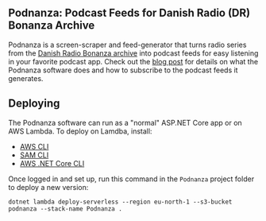 ## Podnanza: Podcast Feeds for Danish Radio (DR) Bonanza Archive

Podnanza is a screen-scraper and feed-generator that turns radio series from the [Danish Radio Bonanza archive](https://www.dr.dk/bonanza/) into podcast feeds for easy listening in your favorite podcast app. Check out the [blog post](https://www.friism.com/podnanza-podcast-feeds-for-danish-radio-dr-bonanza-archive/) for details on what the Podnanza software does and how to subscribe to the podcast feeds it generates.


## Deploying

The Podnanza software can run as a "normal" ASP.NET Core app or on AWS Lambda. To deploy on Lamdba, install:

* [AWS CLI](https://docs.aws.amazon.com/cli/latest/userguide/install-windows.html)
* [SAM CLI](https://docs.aws.amazon.com/serverless-application-model/latest/developerguide/serverless-sam-cli-install.html)
 * [AWS .NET Core CLI](https://docs.aws.amazon.com/lambda/latest/dg/lambda-dotnet-coreclr-deployment-package.html)

Once logged in and set up, run this command in the `Podnanza` project folder to deploy a new version:

```
dotnet lambda deploy-serverless --region eu-north-1 --s3-bucket podnanza --stack-name Podnanza .
```
